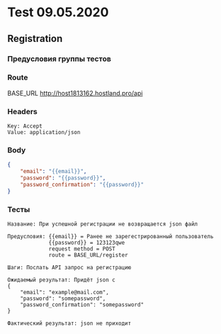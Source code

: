 # Test 09.05.2020

## Registration
### Предусловия группы тестов
### Route
BASE_URL  http://host1813162.hostland.pro/api

### Headers  
```
Key: Accept  
Value: application/json   
``` 
### Body     
```json
{
    "email": "{{email}}",
    "password": "{{password}}",
    "password_confirmation": "{{password}}"
}
```

### Тесты
```
Название: При успешной регистрации не возвращается json файл

Предусловия: {{email}} = Ранее не зарегестрированный пользователь
             {{password}} = 123123qwe
             request method = POST
             route = BASE_URL/register
             
Шаги: Послать API запрос на регистрацию 

Ожидаемый результат: Придёт json с
{
    "email": "example@mail.com",
    "password": "somepassword",
    "password_confirmation": "somepassword"
}

Фактический результат: json не приходит

```

